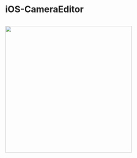# iOS-CameraEditor

<br>
  <image width="400" src="https://raw.githubusercontent.com/pauljarysta/iOS-CameraEditor/master/Sources/picture1.jpg">
<br>
